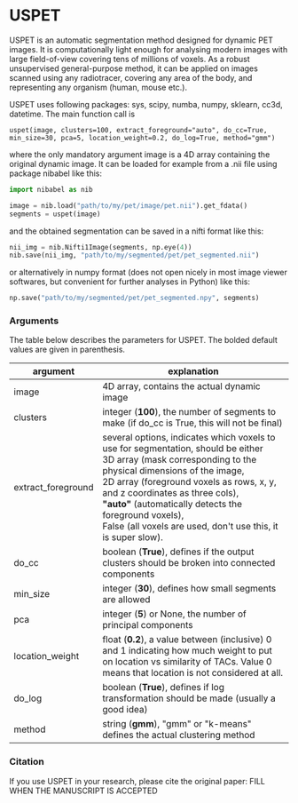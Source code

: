 # USPET

USPET is an automatic segmentation method designed for dynamic PET images. It is computationally light enough for analysing modern images with large field-of-view covering tens of millions of voxels. As a robust unsupervised general-purpose method, it can be applied on images scanned using any radiotracer, covering any area of the body, and representing any organism (human, mouse etc.).

USPET uses following packages: sys, scipy, numba, numpy, sklearn, cc3d, datetime. The main function call is

`uspet(image, clusters=100, extract_foreground="auto", do_cc=True, min_size=30, pca=5, location_weight=0.2, do_log=True, method="gmm")`

where the only mandatory argument image is a 4D array containing the original dynamic image. It can be loaded for example from a .nii file using package nibabel like this:

```python
import nibabel as nib

image = nib.load("path/to/my/pet/image/pet.nii").get_fdata()
segments = uspet(image)
```

and the obtained segmentation can be saved in a nifti format like this:

```python
nii_img = nib.Nifti1Image(segments, np.eye(4))
nib.save(nii_img, "path/to/my/segmented/pet/pet_segmented.nii")
```

or alternatively in numpy format (does not open nicely in most image viewer softwares, but convenient for further analyses in Python) like this:

```python
np.save("path/to/my/segmented/pet/pet_segmented.npy", segments)
```

### Arguments

The table below describes the parameters for USPET. The bolded default values are given in parenthesis.

| argument | explanation | 
| -------- | ----------- |
| image | 4D array, contains the actual dynamic image |
| clusters | integer (**100**), the number of segments to make (if do_cc is True, this will not be final) |
| extract_foreground | several options, indicates which voxels to use for segmentation, should be either <br>3D array (mask corresponding to the physical dimensions of the image,<br>2D array (foreground voxels as rows, x, y, and z coordinates as three cols),<br>**"auto"** (automatically detects the foreground voxels),<br>False (all voxels are used, don't use this, it is super slow).  |
| do_cc | boolean (**True**), defines if the output clusters should be broken into connected components |
| min_size | integer (**30**), defines how small segments are allowed |
| pca | integer (**5**) or None, the number of principal components |
| location_weight | float (**0.2**), a value between (inclusive) 0 and 1 indicating how much weight to put on location vs similarity of TACs. Value 0 means that location is not considered at all. |
| do_log | boolean (**True**), defines if log transformation should be made (usually a good idea) |
| method | string (**gmm**),  "gmm" or "k-means" defines the actual clustering method |

### Citation
If you use USPET in your research, please cite the original paper: FILL WHEN THE MANUSCRIPT IS ACCEPTED
